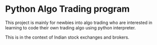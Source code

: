 # Python Algo Trading program

This project is mainly for newbies into algo trading who are interested in learning to code their own trading algo using python interpreter.

This is in the context of Indian stock exchanges and brokers.
